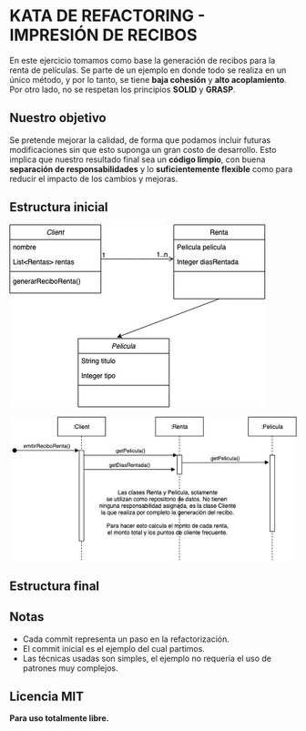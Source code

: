 # KATA DE REFACTORING - IMPRESIÓN DE RECIBOS
En este ejercicio tomamos como base la generación de recibos para la renta de películas. Se parte de un ejemplo en donde todo se 
realiza en un único método, y por lo tanto, se tiene **baja cohesión** y **alto acoplamiento**. Por otro lado, 
no se respetan los principios **SOLID** y **GRASP**.

## Nuestro objetivo
Se pretende mejorar la calidad, de forma que podamos incluir futuras modificaciones sin que esto suponga un gran costo de desarrollo. Esto implica 
que nuestro resultado final sea un **código limpio**, con buena **separación de responsabilidades** y lo **suficientemente flexible** como para reducir 
el impacto de los cambios y mejoras.

## Estructura inicial

![Diagrama de clases inicial](https://github.com/alanlapierre/refactoring-kata/blob/master/images/kata_refactoring_inicial_clases.jpg)

![Diagrama de secuencia inicial](https://github.com/alanlapierre/refactoring-kata/blob/master/images/kata_refactoring_inicial_secuencia.jpg)

## Estructura final

## Notas
* Cada commit representa un paso en la refactorización.
* El commit inicial es el ejemplo del cual partimos.
* Las técnicas usadas son simples, el ejemplo no requería el uso de patrones muy complejos.

## Licencia MIT
**Para uso totalmente libre.**
